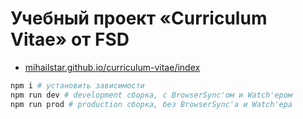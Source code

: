 # Учебный проект «Curriculum Vitae» от FSD

- [mihailstar.github.io/curriculum-vitae/index](https://mihailstar.github.io/curriculum-vitae/index.html)

```bash
npm i # установить зависимости
npm run dev # development сборка, с BrowserSync'ом и Watch'ером
npm run prod # production сборка, без BrowserSync'а и Watch'ера
```
